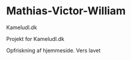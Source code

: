 # Mathias-Victor-William
Kameludl.dk

Projekt for Kameludl.dk

Opfriskning af hjemmeside. Vers lavet 
